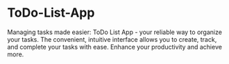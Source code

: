 # ToDo-List-App
Managing tasks made easier: ToDo List App - your reliable way to organize your tasks. The convenient, intuitive interface allows you to create, track, and complete your tasks with ease. Enhance your productivity and achieve more.
